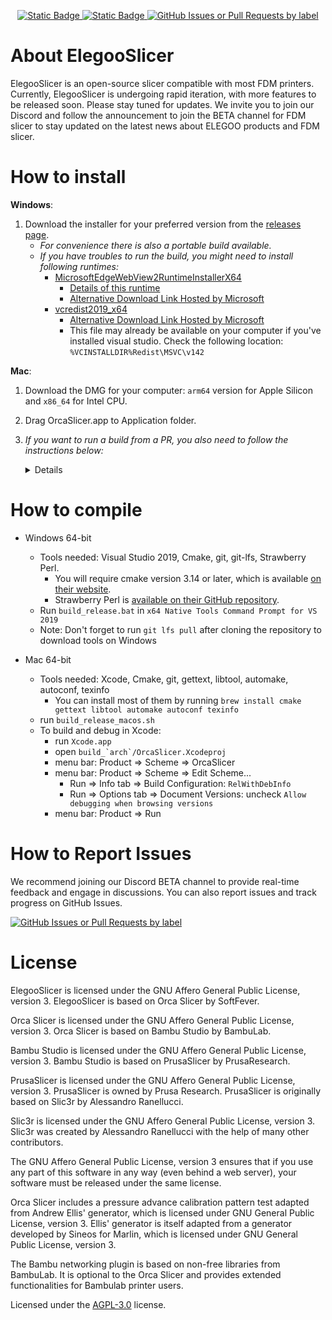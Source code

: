 
<p align="center">
    <a href="https://discord.gg/t5qJSrNk">
        <img alt="Static Badge" src="https://img.shields.io/badge/Chat%20on%20Discord-%23FFF?style=flat&logo=discord&logoColor=white&color=%235563e9">
    </a>
    <a href="https://discord.com/channels/969282195552346202/1068406354097737738/1314179666612850728">
        <img alt="Static Badge" src="https://img.shields.io/badge/BETA%20channel%20for%20FDM%20slicer-%23FFF?style=flat&logo=discord&logoColor=white&color=%23FF6000">
    </a>
    <a href="https://github.com/ELEGOO-3D/ElegooSlicer/issues">
        <img alt="GitHub Issues or Pull Requests by label" src="https://img.shields.io/github/issues/ELEGOO-3D/ElegooSlicer/bug">
    </a>
</p>

# About ElegooSlicer

ElegooSlicer is an open-source slicer compatible with most FDM printers. Currently, ElegooSlicer is undergoing rapid iteration, with more features to be released soon. Please stay tuned for updates. We invite you to join our Discord and follow the announcement to join the BETA channel for FDM slicer to stay updated on the latest news about ELEGOO products and FDM slicer.


# How to install
**Windows**: 
1.  Download the installer for your preferred version from the [releases page](https://github.com/ELEGOO-3D/ElegooSlicer/releases).
    - *For convenience there is also a portable build available.*
    - *If you have troubles to run the build, you might need to install following runtimes:*
      - [MicrosoftEdgeWebView2RuntimeInstallerX64](https://github.com/SoftFever/OrcaSlicer/releases/download/v1.0.10-sf2/MicrosoftEdgeWebView2RuntimeInstallerX64.exe)
          - [Details of this runtime](https://aka.ms/webview2)
          - [Alternative Download Link Hosted by Microsoft](https://go.microsoft.com/fwlink/p/?LinkId=2124703)
      - [vcredist2019_x64](https://github.com/SoftFever/OrcaSlicer/releases/download/v1.0.10-sf2/vcredist2019_x64.exe)
          -  [Alternative Download Link Hosted by Microsoft](https://aka.ms/vs/17/release/vc_redist.x64.exe)
          -  This file may already be available on your computer if you've installed visual studio.  Check the following location: `%VCINSTALLDIR%Redist\MSVC\v142`

**Mac**:
1. Download the DMG for your computer: `arm64` version for Apple Silicon and `x86_64` for Intel CPU.  
2. Drag OrcaSlicer.app to Application folder. 
3. *If you want to run a build from a PR, you also need to follow the instructions below:*  
    <details quarantine>
    
    - Option 1 (You only need to do this once. After that the app can be opened normally.):
      - Step 1: Hold _cmd_ and right click the app, from the context menu choose **Open**.
      - Step 2: A warning window will pop up, click _Open_  
      
    - Option 2:  
      Execute this command in terminal: `xattr -dr com.apple.quarantine /Applications/ElegooSlicer.app`
      ```console
          softfever@mac:~$ xattr -dr com.apple.quarantine /Applications/ElegooSlicer.app
      ```
    - Option 3:  
        - Step 1: open the app, a warning window will pop up  
            ![image](./SoftFever_doc/mac_cant_open.png)  
        - Step 2: in `System Settings` -> `Privacy & Security`, click `Open Anyway`:  
            ![image](./SoftFever_doc/mac_security_setting.png)  
    </details>

# How to compile
- Windows 64-bit  
  - Tools needed: Visual Studio 2019, Cmake, git, git-lfs, Strawberry Perl.
      - You will require cmake version 3.14 or later, which is available [on their website](https://cmake.org/download/).
      - Strawberry Perl is [available on their GitHub repository](https://github.com/StrawberryPerl/Perl-Dist-Strawberry/releases/).
  - Run `build_release.bat` in `x64 Native Tools Command Prompt for VS 2019`
  - Note: Don't forget to run `git lfs pull` after cloning the repository to download tools on Windows

- Mac 64-bit  
  - Tools needed: Xcode, Cmake, git, gettext, libtool, automake, autoconf, texinfo
      - You can install most of them by running `brew install cmake gettext libtool automake autoconf texinfo`
  - run `build_release_macos.sh`
  - To build and debug in Xcode:
      - run `Xcode.app`
      - open ``build_`arch`/OrcaSlicer.Xcodeproj``
      - menu bar: Product => Scheme => OrcaSlicer
      - menu bar: Product => Scheme => Edit Scheme...
          - Run => Info tab => Build Configuration: `RelWithDebInfo`
          - Run => Options tab => Document Versions: uncheck `Allow debugging when browsing versions`
      - menu bar: Product => Run


# How to Report Issues

We recommend joining our Discord BETA channel to provide real-time feedback and engage in discussions. You can also report issues and track progress on GitHub Issues.

<a href="https://github.com/ELEGOO-3D/ElegooSlicer/issues">
    <img alt="GitHub Issues or Pull Requests by label" src="https://img.shields.io/github/issues/ELEGOO-3D/ElegooSlicer/bug">
</a>

# License
ElegooSlicer is licensed under the GNU Affero General Public License, version 3. ElegooSlicer is based on Orca Slicer by SoftFever.

Orca Slicer is licensed under the GNU Affero General Public License, version 3. Orca Slicer is based on Bambu Studio by BambuLab.

Bambu Studio is licensed under the GNU Affero General Public License, version 3. Bambu Studio is based on PrusaSlicer by PrusaResearch.

PrusaSlicer is licensed under the GNU Affero General Public License, version 3. PrusaSlicer is owned by Prusa Research. PrusaSlicer is originally based on Slic3r by Alessandro Ranellucci.

Slic3r is licensed under the GNU Affero General Public License, version 3. Slic3r was created by Alessandro Ranellucci with the help of many other contributors.

The GNU Affero General Public License, version 3 ensures that if you use any part of this software in any way (even behind a web server), your software must be released under the same license.

Orca Slicer includes a pressure advance calibration pattern test adapted from Andrew Ellis' generator, which is licensed under GNU General Public License, version 3. Ellis' generator is itself adapted from a generator developed by Sineos for Marlin, which is licensed under GNU General Public License, version 3.

The Bambu networking plugin is based on non-free libraries from BambuLab. It is optional to the Orca Slicer and provides extended functionalities for Bambulab printer users.

Licensed under the [AGPL-3.0](LICENSE.txt) license.